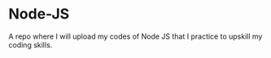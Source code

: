# Node-JS
A repo where I will upload my codes of Node JS that I practice to upskill my coding skills.
